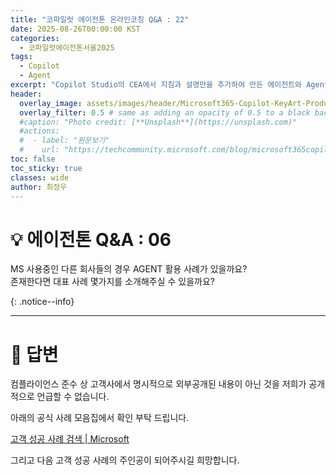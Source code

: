 ```yaml
---
title: "코파일럿 에이전톤 온라인코칭 Q&A : 22"
date: 2025-08-26T00:00:00 KST
categories:
  - 코파일럿에이전톤서울2025
tags:
  - Copilot
  - Agent
excerpt: "Copilot Studio의 CEA에서 지침과 설명만을 추가하여 만든 에이전트와 Agent Builder로 만든 에이전트가 동일한 참조 자료 및 지침·설명을 기반으로 작성되었음에도 불구하고, 답변의 퀄리티 차이가 상당히 크게 나타납니다. 특히 Copilot CEA의 답변 품질이 매우 낮은 상황인데, 이를 개선하거나 끌어올릴 수 있는 방법이 있을까요? "
header:
  overlay_image: assets/images/header/Microsoft365-Copilot-KeyArt-Productivity-6K-01.png
  overlay_filter: 0.5 # same as adding an opacity of 0.5 to a black background
  #caption: "Photo credit: [**Unsplash**](https://unsplash.com)"
  #actions:
  #  - label: "원문보기"
  #    url: "https://techcommunity.microsoft.com/blog/microsoft365copilotblog/what%E2%80%99s-new-in-microsoft-365-copilot--july-2025/4438253"
toc: false
toc_sticky: true
classes: wide
author: 최정우
---
```


# 💡 에이전톤 Q&A : 06

MS 사용중인 다른 회사들의 경우 AGENT 활용 사례가 있을까요?   
   존재한다면 대표 사례 몇가지를 소개해주실 수 있을까요?

{: .notice--info}

---

# 📝 답변

컴플라이언스 준수 상 고객사에서 명시적으로 외부공개된 내용이 아닌 것을 저희가 공개적으로 언급할 수 없습니다.

아래의 공식 사례 모음집에서 확인 부탁 드립니다.

[고객 성공 사례 검색 | Microsoft](https://www.microsoft.com/ko-kr/customers/search?filters=product%3Aai-microsoft-copilot%2Fmicrosoft-365-copilot%2Cproduct%3Aai-microsoft-copilot%2Fmicrosoft-copilot-studio%2Clanguage%3Akorean)

그리고 다음 고객 성공 사례의 주인공이 되어주시길 희망합니다.
